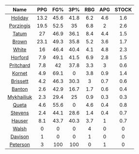 |                                     Name                                     |  PPG  |  FG%  |  3P%  |  RBG  |  APG  |  STOCK  |
|:----------------------------------------------------------------------------:|:-----:|:-----:|:-----:|:-----:|:-----:|:-------:|
|      [Holiday](https://www.espn.com/nba/player/_/id/3995/jrue-holiday)       | 13.2  | 45.6  | 41.8  |  6.2  |  4.6  |   1.6   |
| [Porzingis](https://www.espn.com/nba/player/_/id/3102531/kristaps-porzingis) | 19.5  | 52.5  |  35   |  6.8  |   2   |   2.6   |
|      [Tatum](https://www.espn.com/nba/player/_/id/4065648/jayson-tatum)      |  27   | 46.9  | 36.1  |  8.4  |  4.4  |   1.5   |
|      [Brown](https://www.espn.com/nba/player/_/id/3917376/jaylen-brown)      | 23.1  | 49.3  | 35.8  |  5.2  |  3.6  |   1.7   |
|     [White](https://www.espn.com/nba/player/_/id/3078576/derrick-white)      |  16   | 46.4  | 40.4  |  4.1  |  4.8  |   2.3   |
|       [Horford](https://www.espn.com/nba/player/_/id/3213/al-horford)        |  7.9  | 49.1  | 41.5  |  6.9  |  2.8  |   1.5   |
|  [Pritchard](https://www.espn.com/nba/player/_/id/4066354/payton-pritchard)  |  7.8  |  42   | 37.8  |  3.3  |   3   |   0.6   |
|      [Kornet](https://www.espn.com/nba/player/_/id/3064560/luke-kornet)      |  4.9  | 69.1  |   0   |  3.8  |  0.9  |   1.4   |
|   [Brissett](https://www.espn.com/nba/player/_/id/4278031/oshae-brissett)    |  4.2  | 46.3  | 30.3  |   3   |  0.7  |   0.6   |
|     [Banton](https://www.espn.com/nba/player/_/id/4397885/dalano-banton)     |  2.6  | 42.9  | 16.7  |  1.7  |  0.6  |   0.4   |
|  [Mykhailiuk](https://www.espn.com/nba/player/_/id/3133602/svi-mykhailiuk)   |  2.3  | 29.4  |  25   |  0.9  |  0.3  |   0.3   |
|     [Queta](https://www.espn.com/nba/player/_/id/4397424/neemias-queta)      |  4.6  | 55.6  |   0   |  4.6  |  0.4  |   0.8   |
|    [Stevens](https://www.espn.com/nba/player/_/id/4066405/lamar-stevens)     |  2.4  | 44.1  | 28.6  |  1.4  |  0.4  |   0.7   |
|      [Hauser](https://www.espn.com/nba/player/_/id/4065804/sam-hauser)       |  8.1  | 43.7  | 40.3  |  3.7  |   1   |   0.7   |
|      [Walsh](https://www.espn.com/nba/player/_/id/4683689/jordan-walsh)      |   0   |   0   |   0   |   4   |   0   |    0    |
|      [Davison](https://www.espn.com/nba/player/_/id/4576085/jd-davison)      |   1   |   0   |   0   |   1   |   0   |    0    |
|    [Peterson](https://www.espn.com/nba/player/_/id/4397689/drew-peterson)    |   3   |  100  |  100  |   0   |   1   |    0    |